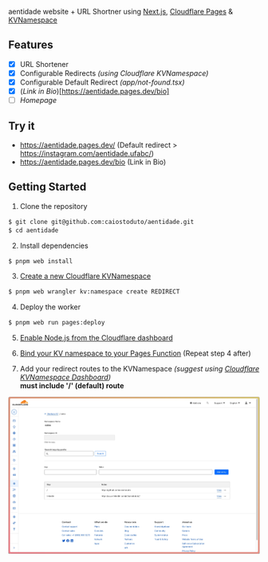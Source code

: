 aentidade website + URL Shortner using [Next.js](https://nextjs.org/), [Cloudflare Pages](https://pages.cloudflare.com/) & [KVNamespace](https://developers.cloudflare.com/kv/learning/kv-namespaces/)

## Features

- [x] URL Shortener
- [x] Configurable Redirects *(using Cloudflare KVNamespace)*
- [x] Configurable Default Redirect *(app/not-found.tsx)*
- [x] (*Link in Bio*)[https://aentidade.pages.dev/bio]
- [ ] *Homepage*

## Try it

- https://aentidade.pages.dev/ (Default redirect > https://instagram.com/aentidade.ufabc/)
- https://aentidade.pages.dev/bio (Link in Bio)

## Getting Started

1. Clone the repository
```bash
$ git clone git@github.com:caiostoduto/aentidade.git
$ cd aentidade
```

2. Install dependencies
```bash
$ pnpm web install
```

3. [Create a new Cloudflare KVNamespace](https://developers.cloudflare.com/kv/get-started/#3-create-a-kv-namespace)
```bash
$ pnpm web wrangler kv:namespace create REDIRECT
```

4. Deploy the worker
```bash
$ pnpm web run pages:deploy
```

5. [Enable Node.js from the Cloudflare dashboard](https://developers.cloudflare.com/workers/runtime-apis/nodejs/#enable-nodejs-from-the-cloudflare-dashboard)

6. [Bind your KV namespace to your Pages Function](https://developers.cloudflare.com/pages/functions/bindings/#kv-namespaces) (Repeat step 4 after)

7. Add your redirect routes to the KVNamespace *(suggest using [Cloudflare KVNamespace Dashboard](https://dash.cloudflare.com/))*\
**must include '/' (default) route**

![Image from Cloudflare Pages Dashboard setting kv routes](https://github.com/caiostoduto/aentidade/blob/main/@app/web/docs/images/kv.jpeg)

